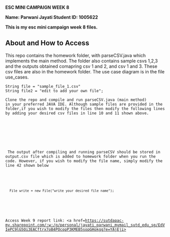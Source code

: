 <strong>ESC MINI CAMPAIGN WEEK 8

Name: Parwani Jayati 
Student ID: 1005622 


This is my esc mini campaign week 8 files. </strong>
 
  <h2>About and How to Access </h2>
 
  <p>This repo contains the homework folder, with parseCSV.java which implements the main method. The folder also contains sample csvs 1,2,3 and the outputs obtained comapring csv 1 and 2, and csv 1 and 3. These csv files are also in the homework folder.  
 The use case diagram is in the file use_cases. 

    
    String file = "sample_file_1.csv"
    String file2 = "edit to add your own file";
  
  <code>Clone the repo and compile and run parseCSV.java (main method) in your preferred JAVA IDE. Although sample files are provided in the folder,if you wish to modify the files then modify the following lines by adding your desired csv files in line 10 and 11 shown above. <br />
 </p>
 <p> The output after compiling and running parseCSV should be stored in output.csv file which is added to homework folder when you run the code. However, if you wish to modify the file name, simply modify the line 42 shown below </p>
 <p>
 <code> File write = new File("write your desired file name"); </code> <br />
 </p>
 
Access Week 9 report link: 
<a href=https://sutdapac-my.sharepoint.com/:w:/g/personal/jayati_parwani_mymail_sutd_edu_sg/EdVIePC9lG5Oi3EACftrx7oB4POcopP3KMEB5sopGHokgg?e=YAjEji> </a>

 
